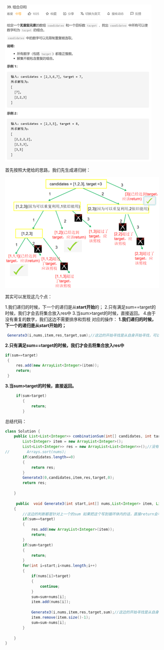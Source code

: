 <img src="3_39.组合总和.assets/image-20201105095051087.png" alt="image-20201105095051087" style="zoom: 50%;" />

首先按照大佬给的思路，我们先生成递归树：

<img src="3_39.组合总和.assets/image-20201105095258133.png" alt="image-20201105095258133" style="zoom: 50%;" />

其实可以发现这几个点：

1.我们递归的时候，下一个的递归是从**start开始**的；
2.只有满足sum==target的时候，我们才会去将集合放入res中
3.当sum>target的时候，直接返回。
4.由于没有重复的数字，我们这边不需要排序和剪枝
对应的操作：
**1.我们递归的时候，下一个的递归是从start开始的；**

```java
 Generate3(i,nums,item,res,target,sum);//这边的开始寻找是从自身开始寻找，可以发现我们这边的递归是按1开头，2开头 这样的顺序递归下去的
```

**2.只有满足sum==target的时候，我们才会去将集合放入res中**

```java
if(sum==target)
 {
     res.add(new ArrayList<Integer>(item));
     return;
 }
```

**3.当sum>target的时候，直接返回。**

```java
 	 if(sum>target)
        {
            return;
        }
```

总结代码：

```java
class Solution {
    public List<List<Integer>> combinationSum(int[] candidates, int target) {
        List<Integer> item = new ArrayList<Integer>();
        List<List<Integer>> res = new ArrayList<List<Integer>>();//没有重复元素就是list
//        Arrays.sort(nums);
        if(candidates.length==0)
        {
            return res;
        }
        Generate3(0,candidates,item,res,target,0);
        return res;

    }

     public  void Generate3(int start,int[] nums,List<Integer> item, List<List<Integer>> res,int target,int sum)
    {
        //这边的判断都是针对上一个的sum 如果把这个写到循环体内的话，直接return会导致我缺少后撤这个数字的情况
        if(sum==target)
        {
            res.add(new ArrayList<Integer>(item));
            return;
        }
        if(sum>target)
        {
            return;
        }
        for(int i=start;i<nums.length;i++)
        {
            if(nums[i]>target)
            {
                continue;
            }
            sum=sum+nums[i];
            item.add(nums[i]);

            Generate3(i,nums,item,res,target,sum);//这边的开始寻找是从自身开始寻找，可以发现我们这边的递归是按1开头，2开头 这样的顺序递归下去的
            item.remove(item.size()-1);
            sum=sum-nums[i];
        }

    }
}
```




























